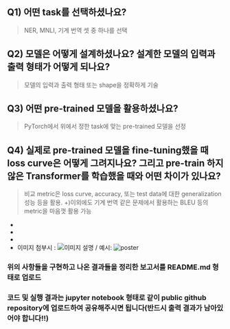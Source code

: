 ## Q1) 어떤 task를 선택하셨나요?
> NER, MNLI, 기계 번역 셋 중 하나를 선택


## Q2) 모델은 어떻게 설계하셨나요? 설계한 모델의 입력과 출력 형태가 어떻게 되나요?
> 모델의 입력과 출력 형태 또는 shape을 정확하게 기술


## Q3) 어떤 pre-trained 모델을 활용하셨나요?
> PyTorch에서 위에서 정한 task에 맞는 pre-trained 모델을 선정


## Q4) 실제로 pre-trained 모델을 fine-tuning했을 때 loss curve은 어떻게 그려지나요? 그리고 pre-train 하지 않은 Transformer를 학습했을 때와 어떤 차이가 있나요? 
> 비교 metric은 loss curve, accuracy, 또는 test data에 대한 generalization 성능 등을 활용.
> +)이외에도 기계 번역 같은 문제에서 활용하는 BLEU 등의 metric을 마음껏 활용 가능
- 
-  
-  
- 이미지 첨부시 : ![이미지 설명](경로) / 예시: ![poster](./image.png)

### 위의 사항들을 구현하고 나온 결과들을 정리한 보고서를 README.md 형태로 업로드
### 코드 및 실행 결과는 jupyter notebook 형태로 같이 public github repository에 업로드하여 공유해주시면 됩니다(반드시 출력 결과가 남아있어야 합니다!!) 
